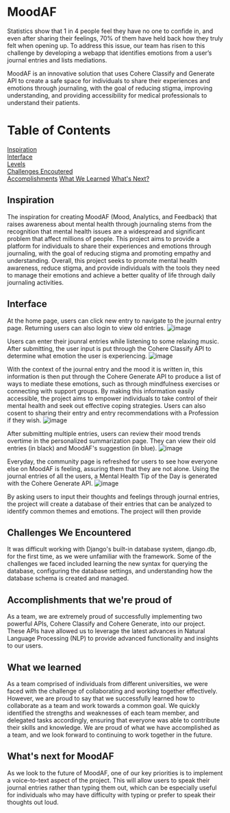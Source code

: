 # MoodAF
Statistics show that 1 in 4 people feel they have no one to confide in, and even after sharing their feelings, 70% of them have held back how they truly felt when opening up. To address this issue, our team has risen to this challenge by developing a webapp that identifies emotions from a user’s journal entries and lists mediations.

MoodAF is an innovative solution that uses Cohere Classify and Generate API to create a safe space for individuals to share their experiences and emotions through journaling, with the goal of reducing stigma, improving understanding, and providing accessibility for medical professionals to understand their patients. 

# Table of Contents  
[Inspiration](#Inspiration)  
[Interface](#Interface)  
[Levels](#Levels)  
[Challenges Encoutered](#Challenges-We-Encountered)  
[Accomplishments](#accomplishments-we're-proud-of)
[What We Learned](#What-we-learned)
[What's Next?](#What's-Next-for-MoodAF)   
 

## Inspiration

The inspiration for creating MoodAF (Mood, Analytics, and Feedback) that raises awareness about mental health through journaling stems from the recognition that mental health issues are a widespread and significant problem that affect millions of people. This project aims to provide a platform for individuals to share their experiences and emotions through journaling, with the goal of reducing stigma and promoting empathy and understanding. Overall, this project seeks to promote mental health awareness, reduce stigma, and provide individuals with the tools they need to manage their emotions and achieve a better quality of life through daily journaling activities.

## Interface
At the home page, users can click new entry to navigate to the journal entry page. Returning users can also login to view old entries.
![image](https://user-images.githubusercontent.com/43208342/236710437-ff8ade43-4abb-4c0e-a864-82a07ee9f989.png)

Users can enter their jounral entries while listening to some relaxing music. After submitting, the user input is put through the Cohere Classify API to determine what emotion the user is experiencing.
![image](https://user-images.githubusercontent.com/43208342/236710598-2878fd82-e889-41ec-8f89-95ad4da02ef8.png)

With the context of the journal entry and the mood it is written in, this information is then put through the Cohere Generate API to produce a list of ways to mediate these emotions, such as through mindfulness exercises or connecting with support groups. By making this information easily accessible, the project aims to empower individuals to take control of their mental health and seek out effective coping strategies. Users can also cosent to sharing their entry and entry recommendations with a Profession if they wish.
![image](https://user-images.githubusercontent.com/43208342/236710683-fb1f8414-6650-4339-a4c8-f5c7a1d0b821.png)

After submitting multiple entries, users can review their mood trends overtime in the personalized summarization page. They can view their old entries (in black) and MoodAF's suggestion (in blue).
![image](https://user-images.githubusercontent.com/43208342/236710492-2d221887-6058-4051-b525-f792e83a8bd0.png)

Everyday, the community page is refreshed for users to see how everyone else on MoodAF is feeling, assuring them that they are not alone. Using the journal entries of all the users, a Mental Health Tip of the Day is generated with the Cohere Generate API.
![image](https://user-images.githubusercontent.com/43208342/236710715-eaae6c2d-f0a0-46f6-96f8-fb0e10178227.png)

By asking users to input their thoughts and feelings through journal entries, the project will create a database of their entries that can be analyzed to identify common themes and emotions. The project will then provide 

## Challenges We Encountered

It was difficult working with Django's built-in database system, django.db, for the first time, as we were unfamiliar with the framework. Some of the challenges we faced included learning the new syntax for querying the database, configuring the database settings, and understanding how the database schema is created and managed.

## Accomplishments that we're proud of

As a team, we are extremely proud of successfully implementing two powerful APIs, Cohere Classify and Cohere Generate, into our project. These APIs have allowed us to leverage the latest advances in Natural Language Processing (NLP) to provide advanced functionality and insights to our users.

## What we learned

As a team comprised of individuals from different universities, we were faced with the challenge of collaborating and working together effectively. However, we are proud to say that we successfully learned how to collaborate as a team and work towards a common goal. We quickly identified the strengths and weaknesses of each team member, and delegated tasks accordingly, ensuring that everyone was able to contribute their skills and knowledge. We are proud of what we have accomplished as a team, and we look forward to continuing to work together in the future.

## What's next for MoodAF

As we look to the future of MoodAF, one of our key priorities is to implement a voice-to-text aspect of the project. This will allow users to speak their journal entries rather than typing them out, which can be especially useful for individuals who may have difficulty with typing or prefer to speak their thoughts out loud.
